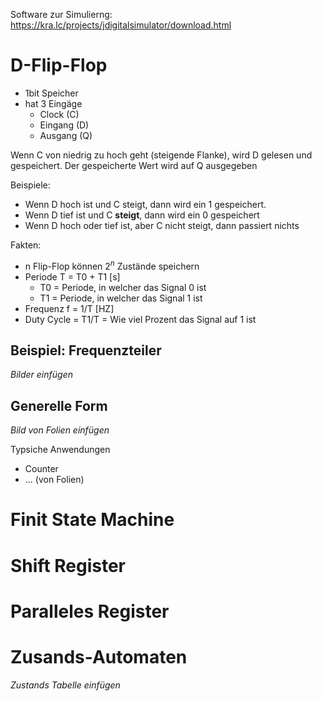 Software zur Simulierng: https://kra.lc/projects/jdigitalsimulator/download.html

# D-Flip-Flop

- 1bit Speicher
- hat 3 Eingäge
  - Clock (C)
  - Eingang (D)
  - Ausgang (Q)

Wenn C von niedrig zu hoch geht (steigende Flanke), wird D gelesen und gespeichert. Der gespeicherte Wert wird auf Q ausgegeben

Beispiele:

- Wenn D hoch ist und C steigt, dann wird ein 1 gespeichert.
- Wenn D tief ist und C **steigt**, dann wird ein 0 gespeichert
- Wenn D hoch oder tief ist, aber C nicht steigt, dann passiert nichts

Fakten:

- n Flip-Flop können $2^n$ Zustände speichern
- Periode T = T0 + T1 [s]
  - T0 = Periode, in welcher das Signal 0 ist
  - T1 = Periode, in welcher das Signal 1 ist
- Frequenz f = 1/T [HZ]
- Duty Cycle = T1/T = Wie viel Prozent das Signal auf 1 ist

## Beispiel: Frequenzteiler

*Bilder einfügen*

## Generelle Form

*Bild von Folien einfügen*

Typsiche Anwendungen

- Counter
- ... (von Folien)

# Finit State Machine

# Shift Register

# Paralleles Register

# Zusands-Automaten

*Zustands Tabelle einfügen*